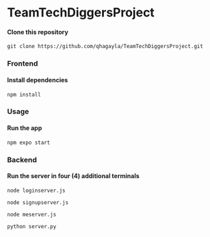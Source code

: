 # TeamTechDiggersProject

#### Clone this repository

```
git clone https://github.com/qhagayla/TeamTechDiggersProject.git
```
### Frontend
#### Install dependencies

```
npm install
```

### Usage

#### Run the app

```
npm expo start
```

### Backend
#### Run the server in four (4) additional terminals
```
node loginserver.js
```
```
node signupserver.js
```
```
node meserver.js
```
```
python server.py
